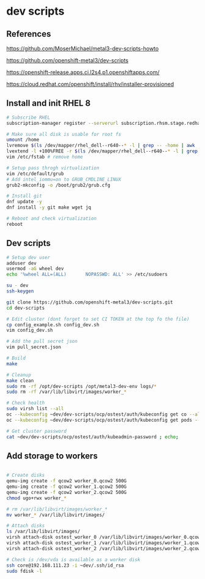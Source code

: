 # dev scripts

## References

https://github.com/MoserMichael/metal3-dev-scripts-howto

https://github.com/openshift-metal3/dev-scripts

https://openshift-release.apps.ci.l2s4.p1.openshiftapps.com/

https://cloud.redhat.com/openshift/install/rhv/installer-provisioned

## Install and init RHEL 8

``` bash
# Subscribe RHEL
subscription-manager register --serverurl subscription.rhsm.stage.redhat.com --username xxxx --password xxxx --auto-attach

# Make sure all disk is usable for root fs
umount /home
lvremove $(ls /dev/mapper/rhel_dell--r640--* -l | grep -- -home | awk '{print $9;}')
lvextend -l +100%FREE -r $(ls /dev/mapper/rhel_dell--r640--* -l | grep -- -root | awk '{print $9;}')
vim /etc/fstab # remove home

# Setup pass throgh virtualization
vim /etc/default/grub
# Add intel_iommu=on to GRUB_CMDLINE_LINUX
grub2-mkconfig -o /boot/grub2/grub.cfg

# Install git
dnf update -y
dnf install -y git make wget jq

# Reboot and check virtualization
reboot
```

## Dev scripts

``` bash
# Setup dev user
adduser dev
usermod -aG wheel dev
echo '%wheel ALL=(ALL)       NOPASSWD: ALL' >> /etc/sudoers
```

``` bash
su - dev
ssh-keygen

git clone https://github.com/openshift-metal3/dev-scripts.git
cd dev-scripts

# Edit cluster (dont forget to set CI TOKEN at the top fo the file)
cp config_example.sh config_dev.sh
vim config_dev.sh

# Add the pull secret json
vim pull_secret.json

# Build
make

# Cleanup
make clean
sudo rm -rf /opt/dev-scripts /opt/metal3-dev-env logs/*
sudo rm -rf /var/lib/libvirt/images/worker_*

# Check health
sudo virsh list --all
oc --kubeconfig ~dev/dev-scripts/ocp/ostest/auth/kubeconfig get co --all-namespaces
oc --kubeconfig ~dev/dev-scripts/ocp/ostest/auth/kubeconfig get pods --all-namespaces

# Get cluster password
cat ~dev/dev-scripts/ocp/ostest/auth/kubeadmin-password ; echo;
```


## Add storage to workers

``` bash

# Create disks
qemu-img create -f qcow2 worker_0.qcow2 500G
qemu-img create -f qcow2 worker_1.qcow2 500G
qemu-img create -f qcow2 worker_2.qcow2 500G
chmod ugo+rwx worker_*

# rm /var/lib/libvirt/images/worker_*
mv worker_* /var/lib/libvirt/images/

# Attach disks
ls /var/lib/libvirt/images/
virsh attach-disk ostest_worker_0 /var/lib/libvirt/images/worker_0.qcow2 vda --persistent --live --subdriver qcow2
virsh attach-disk ostest_worker_1 /var/lib/libvirt/images/worker_1.qcow2 vda --persistent --live --subdriver qcow2
virsh attach-disk ostest_worker_2 /var/lib/libvirt/images/worker_2.qcow2 vda --persistent --live --subdriver qcow2

# Check is /dev/vda is available as a worker disk
ssh core@192.168.111.23 -i ~dev/.ssh/id_rsa
sudo fdisk -l
```
